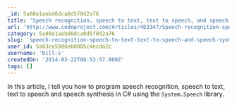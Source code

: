 ```yaml
---
_id: 5a88e1aebd6dca0d5f0d2a76
title: 'Speech recognition, speech to text, text to speech, and speech synthesis in C#'
url: 'http://www.codeproject.com/Articles/483347/Speech-recognition-speech-to-text-text-to-speech-a'
category: 5a88e1aebd6dca0d5f0d2a76
slug: 'speech-recognition-speech-to-text-text-to-speech-and-speech-synthesis-in-c'
user_id: 5a83ce59d6eb0005c4ecda2c
username: 'bill-s'
createdOn: '2014-03-22T08:53:57.000Z'
tags: []
---
```


In this article, I tell you how to program speech recognition, speech to text, text to speech and speech synthesis in C# using the <code>System.Speech</code> library.
